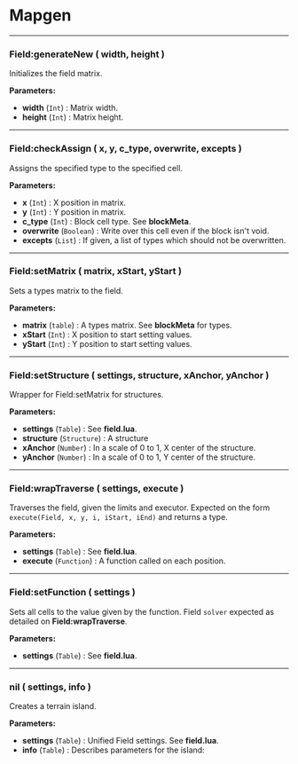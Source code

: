 # Mapgen

---

### **Field:generateNew** ( width, height )
Initializes the field matrix. 

**Parameters:**
- **width** (`Int`) : Matrix width.
- **height** (`Int`) : Matrix height.

---

### **Field:checkAssign** ( x, y, c_type, overwrite, excepts )
Assigns the specified type to the specified cell. 

**Parameters:**
- **x** (`Int`) : X position in matrix.
- **y** (`Int`) : Y position in matrix.
- **c_type** (`Int`) : Block cell type. See **blockMeta**.
- **overwrite** (`Boolean`) : Write over this cell even if the block isn't void.
- **excepts** (`List`) : If given, a list of types which should not be overwritten.

---

### **Field:setMatrix** ( matrix, xStart, yStart )
Sets a types matrix to the field. 

**Parameters:**
- **matrix** (`table`) : A types matrix. See **blockMeta** for types.
- **xStart** (`Int`) : X position to start setting values.
- **yStart** (`Int`) : Y position to start setting values.

---

### **Field:setStructure** ( settings, structure, xAnchor, yAnchor )
Wrapper for Field:setMatrix for structures. 

**Parameters:**
- **settings** (`Table`) : See **field.lua**.
- **structure** (`Structure`) : A structure
- **xAnchor** (`Number`) : In a scale of 0 to 1, X center of the structure.
- **yAnchor** (`Number`) : In a scale of 0 to 1, Y center of the structure.

---

### **Field:wrapTraverse** ( settings, execute )
Traverses the field, given the limits and executor. Expected on the form `execute(Field, x, y, i, iStart, iEnd)` and returns a type.

**Parameters:**
- **settings** (`Table`) : See **field.lua**.
- **execute** (`Function`) : A function called on each position.

---

### **Field:setFunction** ( settings )
Sets all cells to the value given by the function. Field `solver` expected as detailed on **Field:wrapTraverse**.

**Parameters:**
- **settings** (`Table`) : See **field.lua**.

---

### **nil** ( settings, info )
Creates a terrain island. 

**Parameters:**
- **settings** (`Table`) : Unified Field settings. See **field.lua**.
- **info** (`Table`) : Describes parameters for the island: